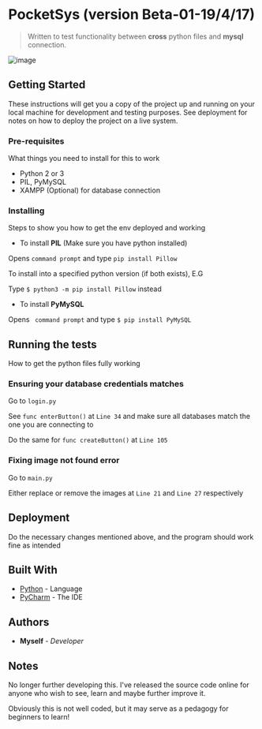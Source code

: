 # PocketSys (version Beta-01-19/4/17)
> Written to test functionality between **cross** python files and **mysql** connection.

![image](http://i.imgur.com/fnJBYVY.png "image")

## Getting Started
These instructions will get you a copy of the project up and running on your local machine for development and testing purposes. See deployment for notes on how to deploy the project on a live system.

### Pre-requisites
What things you need to install for this to work
* Python 2 or 3
* PIL, PyMySQL
* XAMPP (Optional) for database connection


### Installing
Steps to show you how to get the env deployed and working

* To install **PIL** (Make sure you have python installed)

Opens ```command prompt``` and type ```pip install Pillow```

To install into a specified python version (if both exists), E.G

Type ```$ python3 -m pip install Pillow``` instead

* To install **PyMySQL**

Opens ``` command prompt``` and type ```$ pip install PyMySQL```

## Running the tests
How to get the python files fully working

### Ensuring your database credentials matches

Go to ```login.py```

See ```func enterButton()``` at ```Line 34``` and make sure all databases match the one you are connecting to

Do the same for ```func createButton()``` at ```Line 105```

### Fixing image not found error

Go to ```main.py```

Either replace or remove the images at ```Line 21``` and ```Line 27``` respectively


## Deployment
Do the necessary changes mentioned above, and the program should work fine as intended

## Built With
* [Python](https://www.python.org/) - Language
* [PyCharm](https://www.jetbrains.com/pycharm/) - The IDE

## Authors
* **Myself** - *Developer*

## Notes
No longer further developing this. I've released the source code online for anyone who wish to see, learn and maybe further improve it.

Obviously this is not well coded, but it may serve as a pedagogy for beginners to learn!
